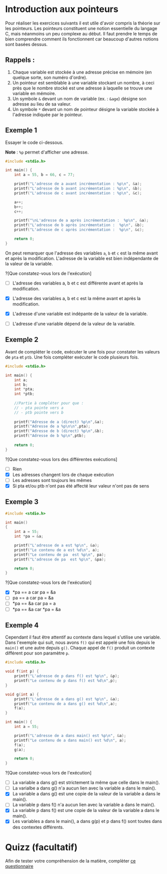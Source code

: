 # Introduction aux pointeurs
Pour réaliser les exercices suivants il est utile d'avoir compris la théorie sur les pointeurs. Les pointeurs constituent une notion essentielle du langage C, mais néanmoins un peu complexe au début. Il faut prendre le temps de bien comprendre comment ils fonctionnent car beaucoup d'autres notions sont basées dessus.

## Rappels : 
1. Chaque variable est stockée à une adresse précise en mémoire (en quelque sorte, son numéro d'ordre).
1. Un pointeur est semblable à une variable stockant un nombre, à ceci près que le nombre stocké est une adresse à laquelle se trouve une variable en mémoire.
1. Un symbole `&` devant un nom de variable (ex. : `&age`) désigne son adresse au lieu de sa valeur.
1. Un symbole `*` devant un nom de pointeur désigne la variable stockée à l'adresse indiquée par le pointeur.

## Exemple 1

Essayer le code ci-dessous.

**Note** : `%p` permet d'afficher une adresse.

```C runnable
#include <stdio.h>

int main() {
	int a = 55, b = 66, c = 77;

	printf("L'adresse de a avant incrémentation : %p\n", &a);
	printf("L'adresse de b avant incrémentation : %p\n", &b);
	printf("L'adresse de c avant incrémentation : %p\n", &c);

	a++;
	b++;
	c++;

	printf("\nL'adresse de a après incrémentation :  %p\n", &a);
	printf("L'adresse de b après incrémentation :  %p\n", &b);
	printf("L'adresse de c après incrémentation :  %p\n", &c);

	return 0;
}

```
On peut remarquer que l'adresse des variables `a`, `b` et `c` est la même avant et après la modification. L'adresse de la variable est bien indépendante de la valeur de la variable. 

?[Que constatez-vous lors de l'exécution]
- [ ] L'adresse des variables a, b et c est différente avant et après la modification.
- [x] L'adresse des variables a, b et c est la même avant et après la modification.
- [x] L'adresse d'une variable est indépante de la valeur de la variable.
- [ ] L'adresse d'une variable dépend de la valeur de la variable.


## Exemple 2

Avant de compléter le code, exécuter le une fois pour constater les valeurs de `pta` et `ptb`. Une fois compléter exécuter le code plusieurs fois.

```C runnable
#include <stdio.h>

int main() {
    int a;
    int b;
    int *pta;
    int *ptb;    
    
    //Partie à compléter pour que :
    // - pta pointe vers a
    // - ptb pointe vers b
    
    printf("Adresse de a (direct) %p\n",&a);
    printf("Adresse de a %p\n\n",pta);
    printf("Adresse de b (direct) %p\n",&b);
    printf("Adresse de b %p\n",ptb);
    
    return 0;
}

```

?[Que constatez-vous lors des différentes exécutions]
- [ ] Rien
- [x] Les adresses changent lors de chaque exécution
- [ ] Les adresses sont toujours les mêmes
- [x] Si pta et/ou ptb n'ont pas été affecté leur valeur n'ont pas de sens

## Exemple 3

```C runnable
#include <stdio.h>

int main()
{
	int a = 55;
	int *pa = &a;

	printf("L'adresse de a est %p\n", &a);
	printf("Le contenu de a est %d\n", a);
	printf("Le contenu de pa  est %p\n", pa);
	printf("L'adresse de pa  est %p\n", &pa);

	return 0;
}
```

?[Que constatez-vous lors de l'exécution]
- [x] *pa == a car pa = &a
- [ ] pa == a car pa = &a
- [ ] *pa == &a car pa = a
- [ ] *pa == &a car *pa = &a

## Exemple 4

Cependant il faut être attentif au contexte dans lequel s'utilise une variable. Dans l'exemple qui suit, nous avons `f()` qui est appelé une fois depuis le `main()` et une autre depuis `g()`. Chaque appel de `f()` produit un contexte différent pour son paramètre `p`.

```C runnable
#include <stdio.h>

void f(int p) {
	printf("L'adresse de p dans f() est %p\n", &p);
	printf("Le contenu de p dans f() est %d\n",p);
}

void g(int a) {
	printf("L'adresse de a dans g() est %p\n", &a);
	printf("Le contenu de a dans g() est %d\n",a);
	f(a);
}

int main() {
	int a = 55;

	printf("L'adresse de a dans main() est %p\n", &a);
	printf("Le contenu de a dans main() est %d\n", a);
	f(a);
	g(a);

	return 0;
}
```

?[Que constatez-vous lors de l'exécution]
- [ ] La variable a dans g() est strictement la même que celle dans le main().
- [ ] La varialbe a dans g() n'a aucun lien avec la variable a dans le main().
- [x] La variable a dans g() est une copie de la valeur de la variable a dans le main().
- [ ] La variable p dans f() n'a aucun lien avec la variable a dans le main().
- [x] La variable p dans f() est une copie de la valeur de la variable a dans le main().
- [x] Les variables a dans le main(), a dans g(p) et p dans f() sont toutes dans des contextes différents.
# Quizz (facultatif)

Afin de tester votre compréhension de la matière, complèter [ce questionnaire](https://goo.gl/forms/C3WkjJmB18vOww2C3)
